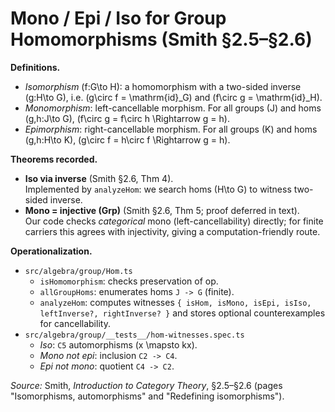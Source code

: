 # Mono / Epi / Iso for Group Homomorphisms (Smith §2.5–§2.6)

**Definitions.**
- *Isomorphism* \(f:G\to H\): a homomorphism with a two-sided inverse \(g:H\to G\),
  i.e. \(g\circ f = \mathrm{id}_G\) and \(f\circ g = \mathrm{id}_H\).
- *Monomorphism*: left-cancellable morphism. For all groups \(J\) and homs \(g,h:J\to G\),
  \(f\circ g = f\circ h \Rightarrow g = h\).
- *Epimorphism*: right-cancellable morphism. For all groups \(K\) and homs \(g,h:H\to K\),
  \(g\circ f = h\circ f \Rightarrow g = h\).

**Theorems recorded.**
- **Iso via inverse** (Smith §2.6, Thm 4).  
  Implemented by `analyzeHom`: we search homs \(H\to G\) to witness two-sided inverse.
- **Mono = injective (Grp)** (Smith §2.6, Thm 5; proof deferred in text).  
  Our code checks *categorical* mono (left-cancellability) directly; for finite carriers this
  agrees with injectivity, giving a computation-friendly route.

**Operationalization.**
- `src/algebra/group/Hom.ts`  
  - `isHomomorphism`: checks preservation of op.  
  - `allGroupHoms`: enumerates homs `J -> G` (finite).  
  - `analyzeHom`: computes witnesses `{ isHom, isMono, isEpi, isIso, leftInverse?, rightInverse? }`
    and stores optional counterexamples for cancellability.
- `src/algebra/group/__tests__/hom-witnesses.spec.ts`  
  - *Iso*: `C5` automorphisms \(x \mapsto kx\).  
  - *Mono not epi*: inclusion `C2 -> C4`.  
  - *Epi not mono*: quotient `C4 -> C2`.

*Source:* Smith, *Introduction to Category Theory*, §2.5–§2.6 (pages "Isomorphisms, automorphisms" and "Redefining isomorphisms").